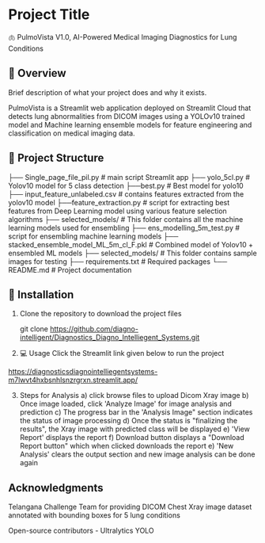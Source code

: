 # Project Title

🫁 PulmoVista V1.0, AI-Powered Medical Imaging Diagnostics for Lung Conditions

## 🚀 Overview

Brief description of what your project does and why it exists.

PulmoVista is a Streamlit web application deployed on Streamlit Cloud that detects lung abnormalities from DICOM images using 
a YOLOv10 trained model and Machine learning ensemble models for feature engineering and classification on medical imaging data.

## 📁 Project Structure

├── Single_page_file_pil.py # main script Streamlit app
├── yolo_5cl.py # Yolov10 model for 5 class detection
├──best.py # Best model for yolo10
├── input_feature_unlabeled.csv # contains features extracted from the yolov10 model
├──feature_extraction.py # script for extracting best features from Deep Learning model using various feature selection algorithms
├── selected_models/ # This folder contains all the machine learning models used for ensembling
├── ens_modelling_5m_test.py # script for ensembling machine learning models
├── stacked_ensemble_model_ML_5m_cl_F.pkl # Combined model of Yolov10 + ensembled ML models
├── selected_models/ # This folder contains sample images for testing
├── requirements.txt # Required packages
└── README.md # Project documentation


## 🔧 Installation

1. Clone the repository to download the project files
   
   git clone https://github.com/diagno-intelligent/Diagnostics_Diagno_Intelliegent_Systems.git

2. 💻 Usage
Click the Streamlit link given below to run the project

https://diagnosticsdiagnointelliegentsystems-m7lwvt4hxbsnhlsnzrgrxn.streamlit.app/

3. Steps for Analysis
   a) click browse files to upload Dicom Xray image
   b) Once image loaded, click 'Analyze Image' for image analysis and prediction
   c) The progress bar in the 'Analysis Image" section indicates the status of image processing
   d) Once the status is "finalizing the results", the Xray image with predicted class will be displayed
   e) 'View Report' displays the report 
   f) Download button displays a "Download Report button" which when clicked downloads the report
   e) 'New Analysis' clears the output section and new image analysis can be done again

## Acknowledgments

Telangana Challenge Team for providing DICOM Chest Xray image dataset annotated with bounding boxes for 5 lung conditions
 
Open-source contributors - Ultralytics YOLO



